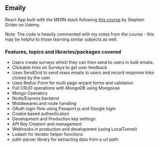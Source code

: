  
## Emaily

React App built with the MERN stack following [this course](https://www.udemy.com/node-with-react-fullstack-web-development/learn/v4/overview) by Stephen Grider on Udemy. 

Note: The code is heavily commented with my notes from the course - this may be helpful to those learning similar subjects as well.

### Features, topics and libraries/packages covered

- Users create surveys which they can then send to users in bulk emails.
- Clickable links on Surveys to get user feedback
- Uses SendGrid to send mass emails to users and record response links clicked by the user.
- Uses Redux-Form for multi page wizard forms and validation
- Full CRUD operations with MongoDB using Mongoose
- Mongo Operators
- Node/Express backend 
- Middlewares and route handling
- OAuth login flow using Passport.js and Google login
- Cookie based authentication
- Development and Production key settings 
- API Key Creation and management
- Webhooks in production and development (using LocalTunnel)
- Lodash for iterator helper functions
- path-parser library for extracting data from a url path
